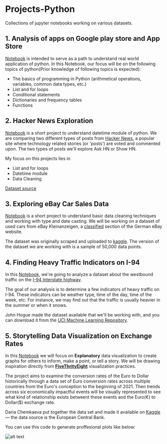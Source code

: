 # Projects-Python
Collections of jupyter notebooks working on various datasets. 

## 1. Analysis of apps on Google play store and App Store
[Notebook](https://github.com/amogghrao/Projects-Python-Basics/blob/master/1.%20Profitable%20apps%20Profiles.ipynb) is intended to serve as a path to understand real world application of python. In this Notebook, our focus will be on the following topics of python(Prior knowledge of following topics is expected):

 - The basics of programming in Python (arithmetical operations, variables, common data types, etc.)
 - List and for loops 
 - Conditional statements
 - Dictionaries and frequency tables
 - Functions
 
 ## 2. Hacker News Exploration
 [Notebook](https://github.com/amogghrao/Projects-Python-Basics/blob/master/2.%20Hacker%20News%20exploration.ipynb) is a short project to understand datetime module of python. We are comparing two different types of posts from [Hacker News](https://news.ycombinator.com/), a popular site where technology related stories (or 'posts') are voted and commented upon. The two types of posts we'll explore Ask HN or Show HN.

My focus on this projects lies in 

- List and for loops
- Datetime module
- Data Cleaning

[Dataset source](https://www.kaggle.com/hacker-news/hacker-news-posts/home)


 ## 3.  Exploring eBay Car Sales Data
[Notebook](https://github.com/amogghrao/Projects-Python-Basics/blob/master/3.%20Exploring%20eBay%20Car%20Sales%20Data.ipynb) is a short project to understand basic data cleaning techniques and working with type and date casting. We will be working on a dataset of used cars from eBay Kleinanzeigen, a [classified](https://en.wikipedia.org/wiki/Classified_advertising) section of the German eBay website.

The dataset was originally scraped and uploaded to [kaggle](https://www.kaggle.com/orgesleka/used-cars-database/data). The version of the dataset we are working with is a sample of 50,000 data points.

## 4.  Finding Heavy Traffic Indicators on I-94

In this [Notebook](https://github.com/amogghrao/Projects-Python-Basics/blob/master/4.%20%20Finding%20Heavy%20Traffic%20Indicators%20on%20I-94.ipynb), we're going to analyze a dataset about the westbound traffic on the [I-94 Interstate highway](https://en.wikipedia.org/wiki/Interstate_94).

The goal of our analysis is to determine a few indicators of heavy traffic on I-94. These indicators can be weather type, time of the day, time of the week, etc. For instance, we may find out that the traffic is usually heavier in the summer or when it snows.

John Hogue made the dataset available that we'll be working with, and you can download it from the [UCI Machine Learning Repository](https://archive.ics.uci.edu/ml/datasets/Metro+Interstate+Traffic+Volume).


## 5.  Storytelling Data Visualization on Exchange Rates

In this [Notebook](https://github.com/amogghrao/Projects-Python-Basics/blob/master/5.%20Storytelling%20Data%20Visualization%20on%20Exchange%20Rates.ipynb) we will focus on **Explanatory** data visualization to create graphs for others to inform, make a point, or tell a story. We will be drawing inspiration directly from [**FiveThrityEight**](https://fivethirtyeight.com/features/the-40-weirdest-and-best-charts-we-made-in-2020/) visualization practices.

The project aims to examine the conversion rates of the Euro to Dollar historically through a data set of Euro conversion rates across multiple countries from the Euro's conception to the beginning of 2021. Then trends across six economically impactful events will be visually represented to see what kind of relationship exists betweent these events and the Euro(€) to Dollar($) exchange rate.

Daria Chemkaeva put together the data set and made it available on [Kaggle](https://www.kaggle.com/lsind18/euro-exchange-daily-rates-19992020) — the data source is the European Central Bank. 

You can use this code to generate proffesional plots like below:

![alt text](https://github.com/amogghrao/Projects-Python-Basics/blob/master/Image/download.png)










